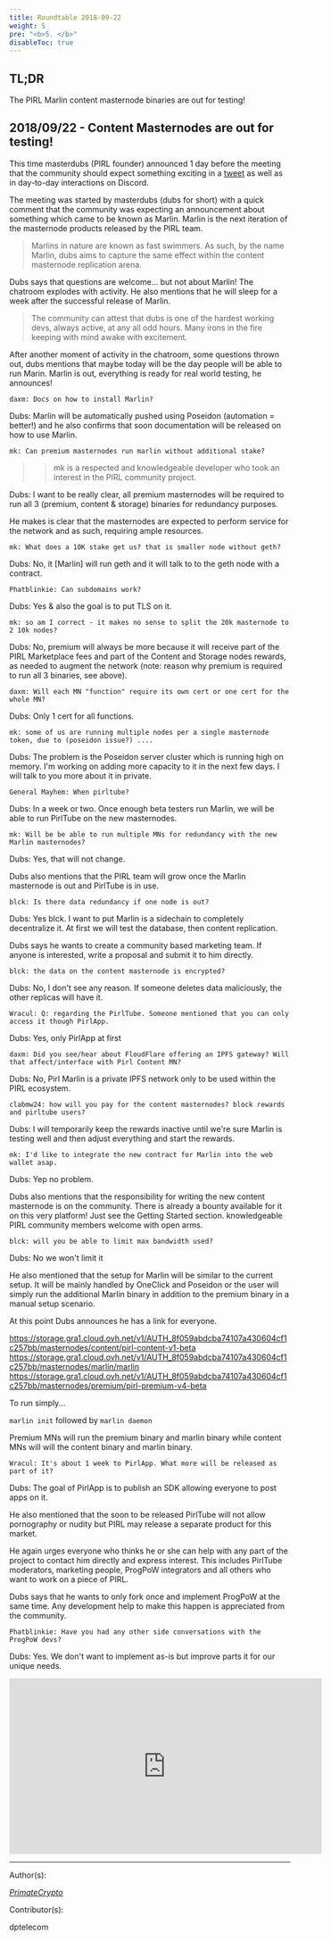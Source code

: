 ```yaml
---
title: Roundtable 2018-09-22
weight: 5
pre: "<b>5. </b>"
disableToc: true
---
```


## TL;DR ##
The PIRL Marlin content masternode binaries are out for testing!

## 2018/09/22 - Content Masternodes are out for testing! ##
This time masterdubs (PIRL founder) announced 1 day before the meeting that the community should
expect something exciting in a
[tweet](https://twitter.com/mast3rdubs/status/1041304582796795905) as well as in day-to-day interactions on Discord.

The meeting was started by masterdubs (dubs for short) with a quick comment that the community was expecting an announcement about something which came to be known as Marlin. Marlin is the next iteration of the masternode products released by the PIRL team.

> Marlins in nature are known as fast swimmers. As such, by the name Marlin, dubs aims to capture the same effect within the content masternode replication arena.

Dubs says that questions are welcome... but not about Marlin! The chatroom explodes with activity. He also mentions that he will sleep for a week after the successful release of Marlin.

> The community can attest that dubs is one of the hardest working devs, always active, at any all odd hours. Many irons in the fire keeping with mind awake with excitement.

After another moment of activity in the chatroom, some questions thrown out, dubs mentions that maybe today will be the day people will be able to run Marin. Marlin is out, everything is ready for real world testing, he announces!

```
daxm: Docs on how to install Marlin?
```
Dubs: Marlin will be automatically pushed using Poseidon (automation = better!) and he also confirms that soon documentation will be released on how to use Marlin.

```
mk: Can premium masternodes run marlin without additional stake?
```
>> mk is a respected and knowledgeable developer who took an interest in the PIRL community project.

Dubs: I want to be really clear, all premium masternodes will be required to run all 3 (premium, content & storage) binaries for redundancy purposes.

He makes is clear that the masternodes are expected to perform service for the network and as such, requiring ample resources.

```
mk: What does a 10K stake get us? that is smaller node without geth?
```
Dubs: No, it [Marlin] will run geth and it will talk to to the geth node with a contract.

```
Phatblinkie: Can subdomains work?
```
Dubs: Yes & also the goal is to put TLS on it.

```
mk: so am I correct - it makes no sense to split the 20k masternode to 2 10k nodes?
```
Dubs: No, premium will always be more because it will receive part of the PIRL Marketplace fees and part of the Content and Storage nodes rewards, as needed to augment the network (note: reason why premium is required to run all 3 binaries, see above).

```
daxm: Will each MN "function" require its own cert or one cert for the whole MN?
```
Dubs: Only 1 cert for all functions.

```
mk: some of us are running multiple nodes per a single masternode token, due to (poseidon issue?) ....  
```
Dubs: The problem is the Poseidon server cluster which is running high on memory. I'm working on adding more capacity to it in the next few days. I will talk to you more about it in private.

```
General Mayhem: When pirltube?
```
Dubs: In a week or two. Once enough beta testers run Marlin, we will be able to run PirlTube on the new masternodes.

```
mk: Will be be able to run multiple MNs for redundancy with the new Marlin masternodes?
```
Dubs: Yes, that will not change.

Dubs also mentions that the PIRL team will grow once the Marlin masternode is out and PirlTube is in use.

```
blck: Is there data redundancy if one node is out?
```
Dubs: Yes blck. I want to put Marlin is a sidechain to completely decentralize it. At first we will test the database, then content replication.

Dubs says he wants to create a community based marketing team. If anyone is interested, write a proposal and submit it to him directly.

```
blck: the data on the content masternode is encrypted?
```
Dubs: No, I don't see any reason. If someone deletes data maliciously, the other replicas will have it.

```
Wracul: Q: regarding the PirlTube. Someone mentioned that you can only access it though PirlApp.
```
Dubs: Yes, only PirlApp at first

```
daxm: Did you see/hear about FloudFlare offering an IPFS gateway? Will that affect/interface with Pirl Content MN?
````
Dubs: No, Pirl Marlin is a private IPFS network only to be used within the PIRL ecosystem.

```
clabmw24: how will you pay for the content masternodes? block rewards and pirltube users?
```
Dubs: I will temporarily keep the rewards inactive until we're sure Marlin is testing well and then adjust everything and start the rewards.

```
mk: I'd like to integrate the new contract for Marlin into the web wallet asap.
```
Dubs: Yep no problem.

Dubs also mentions that the responsibility for writing the new content masternode is on the community. There is already a bounty available for it on this very platform! Just see the Getting Started section. knowledgeable PIRL community members welcome with open arms.

```
blck: will you be able to limit max bandwidth used?
```
Dubs: No we won't limit it

He also mentioned that the setup for Marlin will be similar to the current setup.  It will be mainly handled by OneClick and Poseidon or the user will simply run the additional Marlin binary in addition to the premium binary in a manual setup scenario.

At this point Dubs announces he has a link for everyone.

https://storage.gra1.cloud.ovh.net/v1/AUTH_8f059abdcba74107a430604cf1c257bb/masternodes/content/pirl-content-v1-beta
https://storage.gra1.cloud.ovh.net/v1/AUTH_8f059abdcba74107a430604cf1c257bb/masternodes/marlin/marlin
https://storage.gra1.cloud.ovh.net/v1/AUTH_8f059abdcba74107a430604cf1c257bb/masternodes/premium/pirl-premium-v4-beta

To run simply...

`marlin init` followed by `marlin daemon`

Premium MNs will run the premium binary and marlin binary while content MNs will will the content binary and marlin binary.

```
Wracul: It's about 1 week to PirlApp. What more will be released as part of it?
```

Dubs: The goal of PirlApp is to publish an SDK allowing everyone to post apps on it.

He also mentioned that the soon to be released PirlTube will not allow pornography or nudity but PIRL may release a separate product for this market.

He again urges everyone who thinks he or she can help with any part of the project to contact him directly and express interest. This includes PirlTube moderators, marketing people, ProgPoW integrators and all others who want to work on a piece of PIRL.

Dubs says that he wants to only fork once and implement ProgPoW at the same time. Any development help to make this happen is appreciated from the community.

```
Phatblinkie: Have you had any other side conversations with the ProgPoW devs?
```
Dubs: Yes.  We don't want to implement as-is but improve parts it for our unique needs.


<iframe width="560" height="315" src="https://www.youtube.com/embed/un5g4eChRBU" frameborder="0" allow="autoplay; encrypted-media" allowfullscreen></iframe>


---
Author(s):

_[PrimateCrypto](https://twitter.com/PrimateCrypto)_

Contributor(s):

dptelecom
